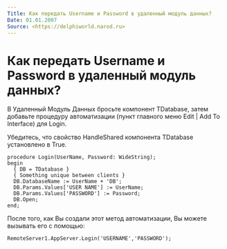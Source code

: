 ```yaml
---
Title: Как передать Username и Password в удаленный модуль данных?
Date: 01.01.2007
Source: <https://delphiworld.narod.ru>
---
```



Как передать Username и Password в удаленный модуль данных?
===========================================================

В Удаленный Модуль Данных бросьте компонент TDatabase, затем добавьте
процедуру автоматизации (пункт главного меню Edit \| Add To Interface)
для Login.

Убедитесь, что свойство HandleShared компонента TDatabase установлено в
True.

    procedure Login(UserName, Password: WideString);
    begin
      { DB = TDatabase }
      { Something unique between clients }
      DB.DatabaseName := UserName + 'DB';
      DB.Params.Values['USER NAME'] := UserName;
      DB.Params.Values['PASSWORD'] := Password;
      DB.Open;
    end;

После того, как Вы создали этот метод автоматизации, Вы можете вызывать
его с помощью:

    RemoteServer1.AppServer.Login('USERNAME','PASSWORD');

